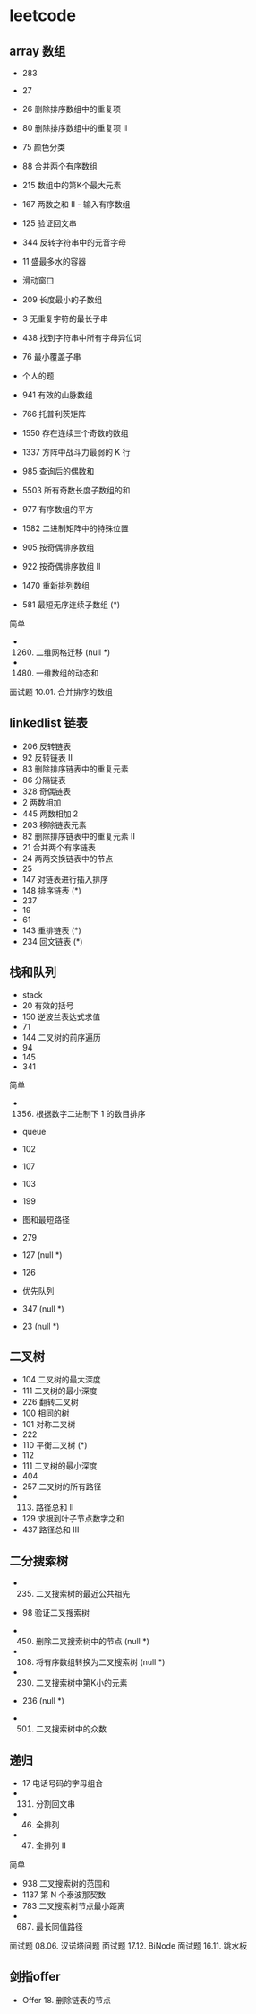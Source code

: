 # leetcode

## array 数组

* 283
* 27
* 26 删除排序数组中的重复项
* 80 删除排序数组中的重复项 II
* 75 颜色分类
* 88 合并两个有序数组
* 215 数组中的第K个最大元素
* 167 两数之和 II - 输入有序数组
* 125 验证回文串
* 344 反转字符串中的元音字母
* 11 盛最多水的容器

* 滑动窗口

* 209 长度最小的子数组
* 3 无重复字符的最长子串
* 438 找到字符串中所有字母异位词
* 76 最小覆盖子串

* 个人的题

* 941 有效的山脉数组
* 766 托普利茨矩阵
* 1550 存在连续三个奇数的数组
* 1337 方阵中战斗力最弱的 K 行
* 985 查询后的偶数和
* 5503 所有奇数长度子数组的和
* 977 有序数组的平方
* 1582 二进制矩阵中的特殊位置
* 905 按奇偶排序数组
* 922 按奇偶排序数组 II
* 1470 重新排列数组
* 581 最短无序连续子数组  (*)

简单

* 1260. 二维网格迁移 (null *)
* 1480. 一维数组的动态和

面试题 10.01. 合并排序的数组

## linkedlist 链表

* 206 反转链表
* 92  反转链表 II
* 83  删除排序链表中的重复元素
* 86 分隔链表
* 328 奇偶链表
* 2 两数相加
* 445 两数相加 2
* 203 移除链表元素
* 82 删除排序链表中的重复元素 II
* 21 合并两个有序链表
* 24 两两交换链表中的节点
* 25
* 147 对链表进行插入排序
* 148 排序链表 (*)
* 237
* 19
* 61
* 143 重排链表 (*)
* 234 回文链表 (*)

## 栈和队列

* stack
* 20 有效的括号
* 150 逆波兰表达式求值
* 71
* 144 二叉树的前序遍历
* 94
* 145
* 341

简单

* 1356. 根据数字二进制下 1 的数目排序

* queue
* 102
* 107
* 103
* 199

* 图和最短路径
* 279
* 127 (null *)
* 126

* 优先队列
* 347 (null *)
* 23 (null *)

## 二叉树

* 104 二叉树的最大深度
* 111 二叉树的最小深度
* 226 翻转二叉树
* 100 相同的树
* 101 对称二叉树
* 222
* 110 平衡二叉树 (*)
* 112
* 111 二叉树的最小深度
* 404
* 257 二叉树的所有路径
* 113. 路径总和 II
* 129  求根到叶子节点数字之和
* 437 路径总和 III

## 二分搜索树

* 235. 二叉搜索树的最近公共祖先
* 98 验证二叉搜索树
* 450. 删除二叉搜索树中的节点 (null *)
* 108. 将有序数组转换为二叉搜索树 (null *)
* 230. 二叉搜索树中第K小的元素
* 236 (null *)

* 501. 二叉搜索树中的众数

## 递归

* 17 电话号码的字母组合
* 131. 分割回文串
* 46. 全排列
* 47. 全排列 II

简单

* 938 二叉搜索树的范围和
* 1137 第 N 个泰波那契数
* 783 二叉搜索树节点最小距离
* 687. 最长同值路径

面试题 08.06. 汉诺塔问题
面试题 17.12. BiNode
面试题 16.11. 跳水板

## 剑指offer

* Offer 18. 删除链表的节点
